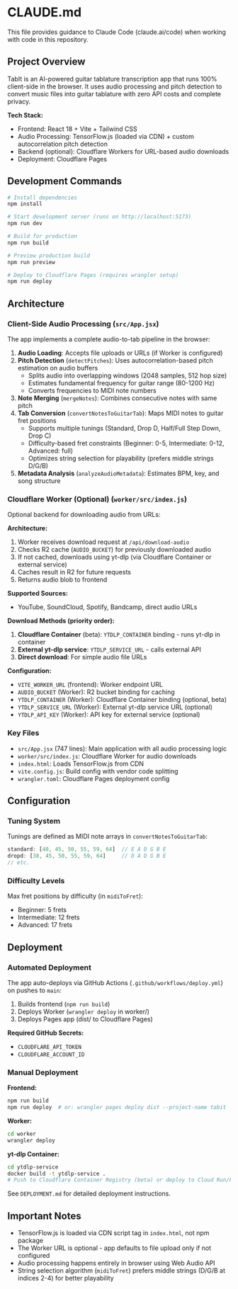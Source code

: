 # CLAUDE.md

This file provides guidance to Claude Code (claude.ai/code) when working with code in this repository.

## Project Overview

TabIt is an AI-powered guitar tablature transcription app that runs 100% client-side in the browser. It uses audio processing and pitch detection to convert music files into guitar tablature with zero API costs and complete privacy.

**Tech Stack:**
- Frontend: React 18 + Vite + Tailwind CSS
- Audio Processing: TensorFlow.js (loaded via CDN) + custom autocorrelation pitch detection
- Backend (optional): Cloudflare Workers for URL-based audio downloads
- Deployment: Cloudflare Pages

## Development Commands

```bash
# Install dependencies
npm install

# Start development server (runs on http://localhost:5173)
npm run dev

# Build for production
npm run build

# Preview production build
npm run preview

# Deploy to Cloudflare Pages (requires wrangler setup)
npm run deploy
```

## Architecture

### Client-Side Audio Processing (`src/App.jsx`)

The app implements a complete audio-to-tab pipeline in the browser:

1. **Audio Loading**: Accepts file uploads or URLs (if Worker is configured)
2. **Pitch Detection** (`detectPitches`): Uses autocorrelation-based pitch estimation on audio buffers
   - Splits audio into overlapping windows (2048 samples, 512 hop size)
   - Estimates fundamental frequency for guitar range (80-1200 Hz)
   - Converts frequencies to MIDI note numbers
3. **Note Merging** (`mergeNotes`): Combines consecutive notes with same pitch
4. **Tab Conversion** (`convertNotesToGuitarTab`): Maps MIDI notes to guitar fret positions
   - Supports multiple tunings (Standard, Drop D, Half/Full Step Down, Drop C)
   - Difficulty-based fret constraints (Beginner: 0-5, Intermediate: 0-12, Advanced: full)
   - Optimizes string selection for playability (prefers middle strings D/G/B)
5. **Metadata Analysis** (`analyzeAudioMetadata`): Estimates BPM, key, and song structure

### Cloudflare Worker (Optional) (`worker/src/index.js`)

Optional backend for downloading audio from URLs:

**Architecture:**
1. Worker receives download request at `/api/download-audio`
2. Checks R2 cache (`AUDIO_BUCKET`) for previously downloaded audio
3. If not cached, downloads using yt-dlp (via Cloudflare Container or external service)
4. Caches result in R2 for future requests
5. Returns audio blob to frontend

**Supported Sources:**
- YouTube, SoundCloud, Spotify, Bandcamp, direct audio URLs

**Download Methods (priority order):**
1. **Cloudflare Container** (beta): `YTDLP_CONTAINER` binding - runs yt-dlp in container
2. **External yt-dlp service**: `YTDLP_SERVICE_URL` - calls external API
3. **Direct download**: For simple audio file URLs

**Configuration:**
- `VITE_WORKER_URL` (frontend): Worker endpoint URL
- `AUDIO_BUCKET` (Worker): R2 bucket binding for caching
- `YTDLP_CONTAINER` (Worker): Cloudflare Container binding (optional, beta)
- `YTDLP_SERVICE_URL` (Worker): External yt-dlp service URL (optional)
- `YTDLP_API_KEY` (Worker): API key for external service (optional)

### Key Files

- `src/App.jsx` (747 lines): Main application with all audio processing logic
- `worker/src/index.js`: Cloudflare Worker for audio downloads
- `index.html`: Loads TensorFlow.js from CDN
- `vite.config.js`: Build config with vendor code splitting
- `wrangler.toml`: Cloudflare Pages deployment config

## Configuration

### Tuning System

Tunings are defined as MIDI note arrays in `convertNotesToGuitarTab`:
```javascript
standard: [40, 45, 50, 55, 59, 64]  // E A D G B E
dropd: [38, 45, 50, 55, 59, 64]     // D A D G B E
// etc.
```

### Difficulty Levels

Max fret positions by difficulty (in `midiToFret`):
- Beginner: 5 frets
- Intermediate: 12 frets
- Advanced: 17 frets

## Deployment

### Automated Deployment

The app auto-deploys via GitHub Actions (`.github/workflows/deploy.yml`) on pushes to `main`:
1. Builds frontend (`npm run build`)
2. Deploys Worker (`wrangler deploy` in worker/)
3. Deploys Pages app (dist/ to Cloudflare Pages)

**Required GitHub Secrets:**
- `CLOUDFLARE_API_TOKEN`
- `CLOUDFLARE_ACCOUNT_ID`

### Manual Deployment

**Frontend:**
```bash
npm run build
npm run deploy  # or: wrangler pages deploy dist --project-name tabit
```

**Worker:**
```bash
cd worker
wrangler deploy
```

**yt-dlp Container:**
```bash
cd ytdlp-service
docker build -t ytdlp-service .
# Push to Cloudflare Container Registry (beta) or deploy to Cloud Run/Fly.io
```

See `DEPLOYMENT.md` for detailed deployment instructions.

## Important Notes

- TensorFlow.js is loaded via CDN script tag in `index.html`, not npm package
- The Worker URL is optional - app defaults to file upload only if not configured
- Audio processing happens entirely in browser using Web Audio API
- String selection algorithm (`midiToFret`) prefers middle strings (D/G/B at indices 2-4) for better playability
